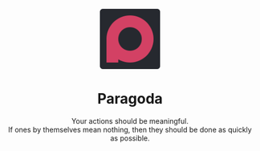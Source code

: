 <p align='center'>
  <img width='120' src='https://raw.githubusercontent.com/paragoda/.github/main/profile/assets/logo.png'/>
  <h1 align='center'>Paragoda</h1>
  <p align='center'>
    Your actions should be meaningful.
    <br>
    If ones by themselves mean nothing, then they should be done as quickly as possible.
  </p>
</p>
